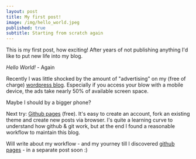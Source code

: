 ```yaml
---
layout: post
title: My first post!
image: /img/hello_world.jpeg
published: true
subtitle: Starting from scratch again
---
```

This is my first post, how exciting!
After years of not publishing anything I'd like to put new life into my blog.

*Hello World!* - Again

Recently I was little shocked by the amount of "advertising" on my (free of charge) [wordpress blog](http://haraldweber.wordpress.com).
Especially if you access your blow with a mobile device, the ads take nearly 50% of available screen space.

Maybe I should by a bigger phone?

Next try: [Github pages](https://pages.github.com) (free).
It's easy to create an account, fork an existing theme and create new posts via browser.
I's quite a learning curve to understand how github & git work, but at the end I found a reasonable workflow to maintain this blog.

Will write about my workflow - and my yourney till I discovered [github pages](https://pages.github.com) - in a separate post soon :)